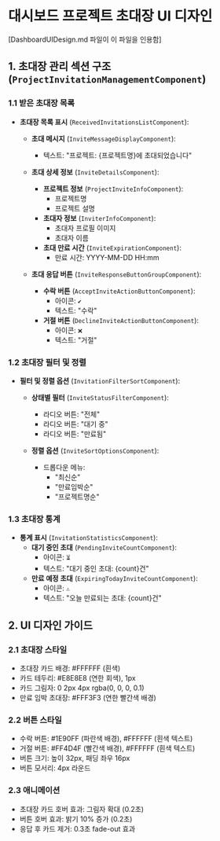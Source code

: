 # 대시보드 프로젝트 초대장 UI 디자인

[DashboardUIDesign.md 파일이 이 파일을 인용함]

## 1. 초대장 관리 섹션 구조 (`ProjectInvitationManagementComponent`)

### 1.1 받은 초대장 목록
- **초대장 목록 표시** (`ReceivedInvitationsListComponent`):
  - **초대 메시지** (`InviteMessageDisplayComponent`):
    - 텍스트: "프로젝트: {프로젝트명}에 초대되었습니다"
  
  - **초대 상세 정보** (`InviteDetailsComponent`):
    - **프로젝트 정보** (`ProjectInviteInfoComponent`):
      - 프로젝트명
      - 프로젝트 설명
    - **초대자 정보** (`InviterInfoComponent`):
      - 초대자 프로필 이미지
      - 초대자 이름
    - **초대 만료 시간** (`InviteExpirationComponent`):
      - 만료 시간: YYYY-MM-DD HH:mm
  
  - **초대 응답 버튼** (`InviteResponseButtonGroupComponent`):
    - **수락 버튼** (`AcceptInviteActionButtonComponent`):
      - 아이콘: `✔️`
      - 텍스트: "수락"
    - **거절 버튼** (`DeclineInviteActionButtonComponent`):
      - 아이콘: `❌`
      - 텍스트: "거절"

### 1.2 초대장 필터 및 정렬
- **필터 및 정렬 옵션** (`InvitationFilterSortComponent`):
  - **상태별 필터** (`InviteStatusFilterComponent`):
    - 라디오 버튼: "전체"
    - 라디오 버튼: "대기 중"
    - 라디오 버튼: "만료됨"
  
  - **정렬 옵션** (`InviteSortOptionsComponent`):
    - 드롭다운 메뉴:
      - "최신순"
      - "만료임박순"
      - "프로젝트명순"

### 1.3 초대장 통계
- **통계 표시** (`InvitationStatisticsComponent`):
  - **대기 중인 초대** (`PendingInviteCountComponent`):
    - 아이콘: `⏳`
    - 텍스트: "대기 중인 초대: {count}건"
  - **만료 예정 초대** (`ExpiringTodayInviteCountComponent`):
    - 아이콘: `⚠️`
    - 텍스트: "오늘 만료되는 초대: {count}건"

## 2. UI 디자인 가이드

### 2.1 초대장 스타일
- 초대장 카드 배경: #FFFFFF (흰색)
- 카드 테두리: #E8E8E8 (연한 회색), 1px
- 카드 그림자: 0 2px 4px rgba(0, 0, 0, 0.1)
- 만료 임박 초대장: #FFF3F3 (연한 빨간색 배경)

### 2.2 버튼 스타일
- 수락 버튼: #1E90FF (파란색 배경), #FFFFFF (흰색 텍스트)
- 거절 버튼: #FF4D4F (빨간색 배경), #FFFFFF (흰색 텍스트)
- 버튼 크기: 높이 32px, 패딩 좌우 16px
- 버튼 모서리: 4px 라운드

### 2.3 애니메이션
- 초대장 카드 호버 효과: 그림자 확대 (0.2초)
- 버튼 호버 효과: 밝기 10% 증가 (0.2초)
- 응답 후 카드 제거: 0.3초 fade-out 효과 